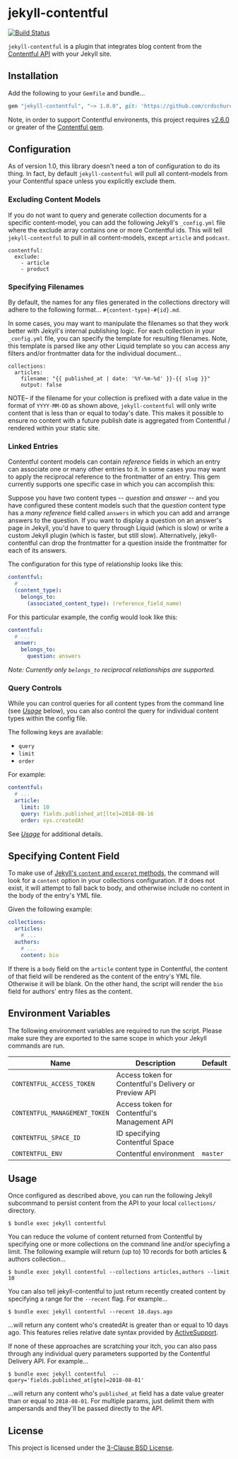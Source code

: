 # jekyll-contentful

[![Build Status](https://travis-ci.org/crdschurch/jekyll-contentful.svg?branch=master)](https://travis-ci.org/crdschurch/jekyll-contentful)

`jekyll-contentful` is a plugin that integrates blog content from the [Contentful API](https://www.contentful.com/developers/docs/references/content-delivery-api/) with your Jekyll site.

## Installation

Add the following to your `Gemfile` and bundle...

```ruby
gem "jekyll-contentful", "~> 1.0.0", git: 'https://github.com/crdschurch/jekyll-contentful.git'
```

Note, in order to support Contentful environents, this project requires [v2.6.0](https://github.com/contentful/contentful.rb/releases/tag/v2.6.0) or greater of the [Contentful gem](http://rubygems.org/gems/contentful).

## Configuration

As of version 1.0, this library doesn't need a ton of configuration to do its thing. In fact, by default `jekyll-contentful` will pull all content-models from your Contentful space unless you explicitly exclude them.

### Excluding Content Models

If you do not want to query and generate collection documents for a specific content-model, you can add the following Jekyll's `_config.yml` file where the exclude array contains one or more Contentful ids. This will tell `jekyll-contentful` to pull in all content-models, except `article` and `podcast`.

```
contentful:
  exclude:
    - article
    - product
```

### Specifying Filenames

By default, the names for any files generated in the collections directory will adhere to the following format... `#{content-type}-#{id}.md`.

In some cases, you may want to manipulate the filenames so that they work better with Jekyll's internal publishing logic. For each collection in your `_config.yml` file, you can specify the template for resulting filenames. Note, this template is parsed like any other Liquid template so you can access any filters and/or frontmatter data for the individual document...

```
collections:
  articles:
    filename: "{{ published_at | date: '%Y-%m-%d' }}-{{ slug }}"
    output: false
```

NOTE– if the filename for your collection is prefixed with a date value in the format of `YYYY-MM-DD` as shown above, `jekyll-contentful` will only write content that is less than or equal to today's date. This makes it possible to ensure no content with a future publish date is aggregated from Contentful / rendered within your static site.

### Linked Entries

Contentful content models can contain _reference_ fields in which an entry can associate one or many other entries to it. In some cases you may want to apply the reciprocal reference to the frontmatter of an entry. This gem currently supports one specific case in which you can accomplish this:

Suppose you have two content types -- _question_ and _answer_ -- and you have configured these content models such that the _question_ content type has a _many reference_ field called `answers` in which you can add and arrange answers to the question. If you want to display a question on an answer's page in Jekyll, you'd have to query through Liquid (which is slow) or write a custom Jekyll plugin (which is faster, but still slow). Alternatively, jekyll-contentful can drop the frontmatter for a question inside the frontmatter for each of its answers.

The configuration for this type of relationship looks like this:

```yml
contentful:
  # ...
  (content_type):
    belongs_to:
      (associated_content_type): (reference_field_name)
```

For this particular example, the config would look like this:

```yml
contentful:
  # ...
  answer:
    belongs_to:
      question: answers
```

_Note: Currently only `belongs_to` reciprocal relationships are supported._

### Query Controls

While you can control queries for all content types from the command line (see [_Usage_](#usage) below), you can also control the query for individual content types within the config file.

The following keys are available:

- `query`
- `limit`
- `order`

For example:

```yml
contentful:
  # ...
  article:
    limit: 10
    query: fields.published_at[lte]=2018-08-16
    order: sys.createdAt
```

See [_Usage_](#usage) for additional details.

## Specifying Content Field

To make use of [Jekyll's `content` and `excerpt` methods](https://jekyllrb.com/docs/posts/), the command will look for a `content` option in your collections configuration. If it does not exist, it will attempt to fall back to body, and otherwise include no content in the body of the entry's YML file.

Given the following example:

```yml
collections:
  articles:
    # ...
  authors:
    # ...
    content: bio
```

If there is a `body` field on the `article` content type in Contentful, the content of that field will be rendered as the content of the entry's YML file. Otherwise it will be blank. On the other hand, the script will render the `bio` field for authors' entry files as the content.

## Environment Variables

The following environment variables are required to run the script. Please make sure they are exported to the same scope in which your Jekyll commands are run.

| Name | Description | Default |
| ----- | ------ | ------- |
| `CONTENTFUL_ACCESS_TOKEN` | Access token for Contentful's Delivery or Preview API | |
| `CONTENTFUL_MANAGEMENT_TOKEN` | Access token for Contentful's Management API | |
| `CONTENTFUL_SPACE_ID` | ID specifying Contentful Space | |
| `CONTENTFUL_ENV` | Contentful environment | `master` |

## Usage

Once configured as described above, you can run the following Jekyll subcommand to persist content from the API to your local `collections/` directory.

```text
$ bundle exec jekyll contentful
```

You can reduce the volume of content returned from Contentful by specifying one or more collections on the command line and/or speciyfing a limit. The following example will return (up to) 10 records for both articles & authors collection...

```
$ bundle exec jekyll contentful --collections articles,authors --limit 10
```

You can also tell jekyll-contentful to just return recently created content by specifying a range for the `--recent` flag. For example...

```
$ bundle exec jekyll contentful --recent 10.days.ago
```

...will return any content who's createdAt is greater than or equal to 10 days ago. This features relies relative date syntax provided by [ActiveSupport](https://github.com/rails/rails/tree/master/activesupport).

If none of these approaches are scratching your itch, you can also pass through any individual query parameters supported by the Contentful Delivery API. For example...

```
$ bundle exec jekyll contentful  --query='fields.published_at[gte]=2018-08-01'
```

...will return any content who's `published_at` field has a date value greater than or equal to `2018-08-01`. For multiple params, just delimit them with ampersands and they'll be passed directly to the API.

## License

This project is licensed under the [3-Clause BSD License](https://opensource.org/licenses/BSD-3-Clause).
